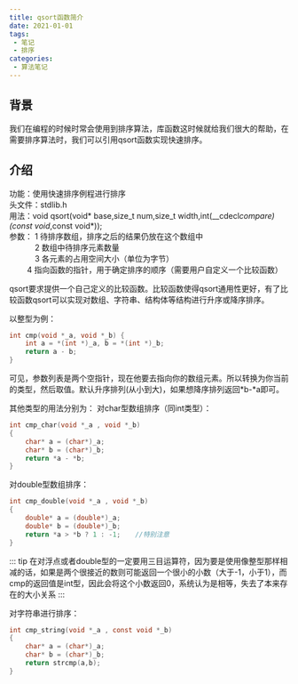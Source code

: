 ```yaml
---
title: qsort函数简介
date: 2021-01-01
tags:
 - 笔记
 - 排序
categories:
 - 算法笔记
---
```



## 背景
我们在编程的时候时常会使用到排序算法，库函数这时候就给我们很大的帮助，在需要排序算法时，我们可以引用qsort函数实现快速排序。


## 介绍
功能：使用快速排序例程进行排序  
头文件：stdlib.h  
用法：void qsort(void* base,size_t num,size_t width,int(__cdecl*compare)(const void*,const void*));   
参数： 1 待排序数组，排序之后的结果仍放在这个数组中  
　　　 2 数组中待排序元素数量  
　　　 3 各元素的占用空间大小（单位为字节）  
　　   4 指向函数的指针，用于确定排序的顺序（需要用户自定义一个比较函数）  

qsort要求提供一个自己定义的比较函数。比较函数使得qsort通用性更好，有了比较函数qsort可以实现对数组、字符串、结构体等结构进行升序或降序排序。  

以整型为例：
```c  
int cmp(void *_a, void *_b) {
    int a = *(int *)_a, b = *(int *)_b;
    return a - b;
}
```
可见，参数列表是两个空指针，现在他要去指向你的数组元素。所以转换为你当前的类型，然后取值。默认升序排列(从小到大)，如果想降序排列返回*b-*a即可。  

其他类型的用法分别为：
对char型数组排序（同int类型）：  
```c  
int cmp_char(void *_a , void *_b)　
{
    char* a = (char*)_a;    
    char* b = (char*)_b;
    return *a - *b;　　
}
```

对double型数组排序：   
```c  
int cmp_double(void *_a , void *_b)　　
{
    double* a = (double*)_a;    
    double* b = (double*)_b;
    return *a > *b ? 1 : -1;　  //特别注意
}
```
::: tip 
在对浮点或者double型的一定要用三目运算符，因为要是使用像整型那样相减的话，如果是两个很接近的数则可能返回一个很小的小数（大于-1，小于1），而cmp的返回值是int型，因此会将这个小数返回0，系统认为是相等，失去了本来存在的大小关系
:::

对字符串进行排序：
```c  
int cmp_string(void *_a , const void *_b)　　
{
    char* a = (char*)_a;　　
    char* b = (char*)_b;
    return strcmp(a,b);
}
```